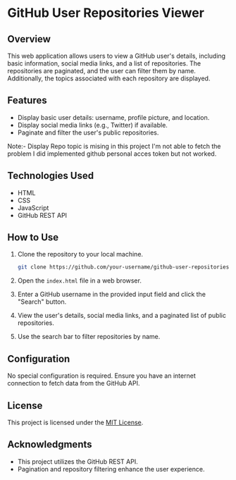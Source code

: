 # GitHub User Repositories Viewer

## Overview

This web application allows users to view a GitHub user's details, including basic information, social media links, and a list of repositories. The repositories are paginated, and the user can filter them by name. Additionally, the topics associated with each repository are displayed.

## Features

- Display basic user details: username, profile picture, and location.
- Display social media links (e.g., Twitter) if available.
- Paginate and filter the user's public repositories.

Note:- Display Repo topic is mising in this project I'm not able to fetch the problem I did implemented github personal acces token but not worked. 

## Technologies Used

- HTML
- CSS
- JavaScript
- GitHub REST API

## How to Use

1. Clone the repository to your local machine.

    ```bash
    git clone https://github.com/your-username/github-user-repositories-viewer.git
    ```

2. Open the `index.html` file in a web browser.

3. Enter a GitHub username in the provided input field and click the "Search" button.

4. View the user's details, social media links, and a paginated list of public repositories.

5. Use the search bar to filter repositories by name.

## Configuration

No special configuration is required. Ensure you have an internet connection to fetch data from the GitHub API.

## License

This project is licensed under the [MIT License](LICENSE).

## Acknowledgments

- This project utilizes the GitHub REST API.
- Pagination and repository filtering enhance the user experience.
